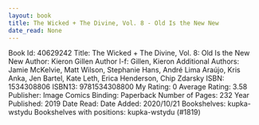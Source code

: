 ```yaml
---
layout: book
title: The Wicked + The Divine, Vol. 8 - Old Is the New New
date_read: None
---
```


Book Id: 40629242
Title: The Wicked + The Divine, Vol. 8: Old Is the New New
Author: Kieron Gillen
Author l-f: Gillen, Kieron
Additional Authors: Jamie McKelvie, Matt Wilson, Stephanie Hans, André Lima Araújo, Kris Anka, Jen Bartel, Kate Leth, Erica Henderson, Chip Zdarsky
ISBN: 1534308806
ISBN13: 9781534308800
My Rating: 0
Average Rating: 3.58
Publisher: Image Comics
Binding: Paperback
Number of Pages: 232
Year Published: 2019
Date Read: 
Date Added: 2020/10/21
Bookshelves: kupka-wstydu
Bookshelves with positions: kupka-wstydu (#1819)

